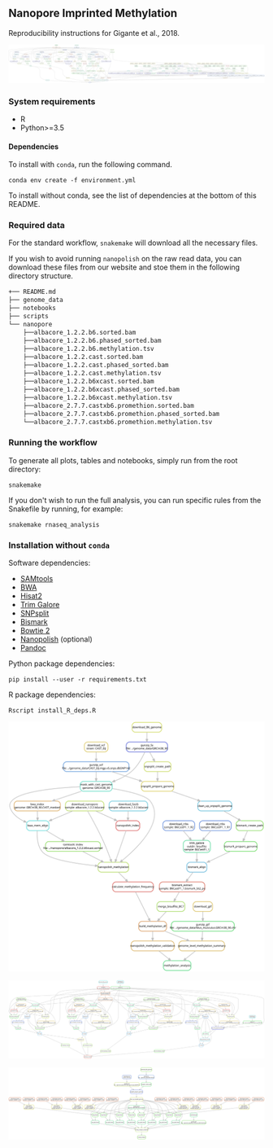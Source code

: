 ## Nanopore Imprinted Methylation

Reproducibility instructions for Gigante et al., 2018.

[![Directed Acyclic Dependency Graph](dependency_graph.svg)](http://htmlpreview.github.io/?https://github.com/scottgigante/nanopore-allelic-methylation/blob/master/dependency_graph.svg)

### System requirements

* R
* Python>=3.5

#### Dependencies

To install with `conda`, run the following command.

```
conda env create -f environment.yml
```

To install without conda, see the list of dependencies at the bottom of this README.

### Required data

For the standard workflow, `snakemake` will download all the necessary files.

If you wish to avoid running `nanopolish` on the raw read data, you can download these files from our website and stoe them in the following directory structure.

```
+── README.md
├── genome_data
├── notebooks
├── scripts
└── nanopore
    ├──albacore_1.2.2.b6.sorted.bam
    ├──albacore_1.2.2.b6.phased_sorted.bam
    ├──albacore_1.2.2.b6.methylation.tsv
    ├──albacore_1.2.2.cast.sorted.bam
    ├──albacore_1.2.2.cast.phased_sorted.bam
    ├──albacore_1.2.2.cast.methylation.tsv
    ├──albacore_1.2.2.b6xcast.sorted.bam
    ├──albacore_1.2.2.b6xcast.phased_sorted.bam
    ├──albacore_1.2.2.b6xcast.methylation.tsv
    ├──albacore_2.7.7.castxb6.promethion.sorted.bam
    ├──albacore_2.7.7.castxb6.promethion.phased_sorted.bam
    └──albacore_2.7.7.castxb6.promethion.methylation.tsv
```

### Running the workflow

To generate all plots, tables and notebooks, simply run from the root directory:

```
snakemake
```

If you don't wish to run the full analysis, you can run specific rules from the Snakefile by running, for example:

```
snakemake rnaseq_analysis
```

### Installation without `conda`

Software dependencies:

* [SAMtools](http://www.htslib.org/download/)
* [BWA](https://sourceforge.net/projects/bio-bwa/files/)
* [Hisat2](https://ccb.jhu.edu/software/hisat2/index.shtml)
* [Trim Galore](https://www.bioinformatics.babraham.ac.uk/projects/trim_galore/)
* [SNPsplit](https://www.bioinformatics.babraham.ac.uk/projects/SNPsplit/)
* [Bismark](https://www.bioinformatics.babraham.ac.uk/projects/bismark/)
* [Bowtie 2](http://bowtie-bio.sourceforge.net/bowtie2/index.shtml)
* [Nanopolish](https://nanopolish.readthedocs.io/en/latest/installation.html) (optional)
* [Pandoc](https://pandoc.org/installing.html)

Python package dependencies:

```
pip install --user -r requirements.txt
```

R package dependencies:

```
Rscript install_R_deps.R
```

[![Directed Acyclic Dependency Graph: Methylation](methylation_dependency_graph.svg)](http://htmlpreview.github.io/?https://github.com/scottgigante/nanopore-allelic-methylation/blob/master/methylation_dependency_graph.svg)

[![Directed Acyclic Dependency Graph: Haplotyping](haplotype_dependency_graph.svg)](http://htmlpreview.github.io/?https://github.com/scottgigante/nanopore-allelic-methylation/blob/master/haplotype_dependency_graph.svg)

[![Directed Acyclic Dependency Graph: RNA-seq](rnaseq_dependency_graph.svg)](http://htmlpreview.github.io/?https://github.com/scottgigante/nanopore-allelic-methylation/blob/master/rnaseq_dependency_graph.svg)
